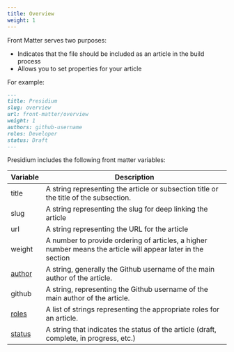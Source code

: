 ```yaml
---
title: Overview
weight: 1
---
```


Front Matter serves two purposes:

- Indicates that the file should be included as an article in the build process
- Allows you to set properties for your article

For example:

```md
---
title: Presidium
slug: overview
url: front-matter/overview
weight: 1
authors: github-username
roles: Developer
status: Draft
---
```

Presidium includes the following front matter variables:

| **Variable** | **Description** |
|--------------|-----------------|
| title | A string representing the article or subsection title or the title of the subsection. |
| slug | A string representing the slug for deep linking the article |
| url | A string representing the URL for the article |
| weight | A number to provide ordering of articles, a higher number means the article will appear later in the section |
| [author](#authors) | A string, generally the Github username of the main author of the article. |
| github | A string, representing the Github username of the main author of the article. |
| [roles](#user-roles) | A list of strings representing the appropriate roles for an article. |
| [status](#statuses) | A string that indicates the status of the article (draft, complete, in progress, etc.) |
